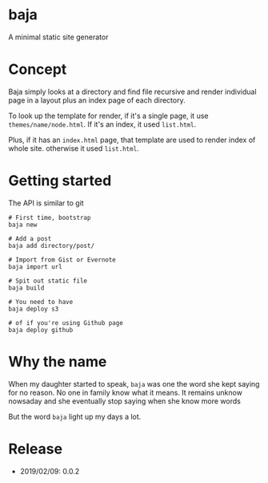 # baja

A minimal static site generator

# Concept

Baja simply looks at a directory and find file recursive and render
individual page in a layout plus an index page of each directory.

To look up the template for render, if it's a single page, it use
`themes/name/node.html`. If it's an index, it used `list.html`.

Plus, if it has an `index.html` page, that template are used to render
index of whole site. otherwise it used `list.html`.


# Getting started

The API is similar to git

```
# First time, bootstrap
baja new

# Add a post
baja add directory/post/

# Import from Gist or Evernote
baja import url

# Spit out static file
baja build

# You need to have 
baja deploy s3

# of if you're using Github page
baja deploy github
```

# Why the name

When my daughter started to speak, `baja` was one the word she kept
saying for no reason. No one in family know what it means. It remains
unknow nowsaday and she eventually stop saying when she know more words

But the word `baja` light up my days a lot.

# Release

- 2019/02/09: 0.0.2
